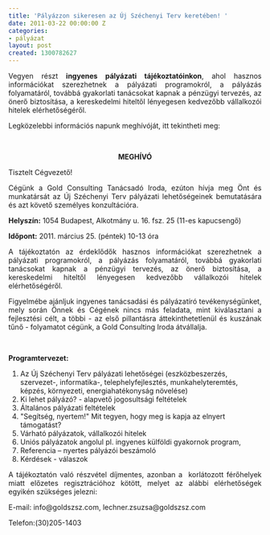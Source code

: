 ```yaml
---
title: 'Pályázzon sikeresen az Új Széchenyi Terv keretében! '
date: 2011-03-22 00:00:00 Z
categories:
- pályázat
layout: post
created: 1300782627
---
```


<p style="text-align: justify;">Vegyen részt <strong>ingyenes pályázati tájékoztatóinkon</strong>, ahol hasznos információkat szerezhetnek a pályázati programokról, a pályázás folyamatáról, továbbá gyakorlati tanácsokat kapnak a pénzügyi tervezés, az önerő biztosítása, a kereskedelmi hiteltől lényegesen kedvezőbb vállalkozói hitelek elérhetőségéről.</p><p style="text-align: justify;">Legközelebbi információs napunk meghívóját, itt tekintheti meg:</p><p>&nbsp;</p><p style="text-align: center;"><strong>MEGHÍVÓ</strong></p><p style="text-align: justify;">Tisztelt Cégvezető!&nbsp;</p><p style="text-align: justify;">Cégünk a Gold Consulting Tanácsadó Iroda, ezúton hívja meg Önt és munkatársát az Új Széchenyi Terv pályázati lehetőségeinek bemutatására és azt követő személyes konzultációra.&nbsp;</p><p style="text-align: justify;"><strong>Helyszín:</strong> 1054 Budapest, Alkotmány u. 16. fsz. 25 (11-es kapucsengő)</p><p style="text-align: justify;"><strong>Időpont:</strong> 2011. március 25. (péntek) 10-13 óra</p><p style="text-align: justify;">A tájékoztatón az érdeklődők hasznos információkat szerezhetnek a pályázati programokról, a pályázás folyamatáról, továbbá gyakorlati tanácsokat kapnak a pénzügyi tervezés, az önerő biztosítása, a kereskedelmi hiteltől lényegesen kedvezőbb vállalkozói hitelek elérhetőségéről.</p><p style="text-align: justify;">Figyelmébe ajánljuk ingyenes tanácsadási és pályázatíró tevékenységünket, mely során Önnek és Cégének nincs más feladata, mint kiválasztani a fejlesztési célt, a többi - az első pillantásra áttekinthetetlenül és kuszának tűnő - folyamatot cégünk, a Gold Consulting Iroda átvállalja.&nbsp;</p><p style="text-align: justify;">&nbsp;</p><p><strong>Programtervezet:&nbsp;</strong></p><ol><li>Az Új Széchenyi Terv pályázati lehetőségei (eszközbeszerzés, szervezet-, informatika-, telephelyfejlesztés, munkahelyteremtés, képzés, környezeti, energiahatékonyság növelése)&nbsp;</li><li>Ki lehet pályázó? - alapvető jogosultsági feltételek</li><li>Általános pályázati feltételek</li><li>"Segítség, nyertem!" Mit tegyen, hogy meg is kapja az elnyert támogatást? &nbsp;</li><li>Várható pályázatok, vállalkozói hitelek</li><li>Uniós pályázatok angolul pl. ingyenes külföldi gyakornok program,&nbsp;</li><li>Referencia – nyertes pályázói beszámoló</li><li>Kérdések - válaszok&nbsp;</li></ol><p style="text-align: justify;">A tájékoztatón való részvétel díjmentes, azonban a &nbsp;korlátozott férőhelyek miatt előzetes regisztrációhoz kötött, melyet az alábbi elérhetőségek egyikén szükséges jelezni:&nbsp;</p><p>E-mail: info@goldszsz.com, lechner.zsuzsa@goldszsz.com</p><p>Telefon:(30)205-1403</p>
